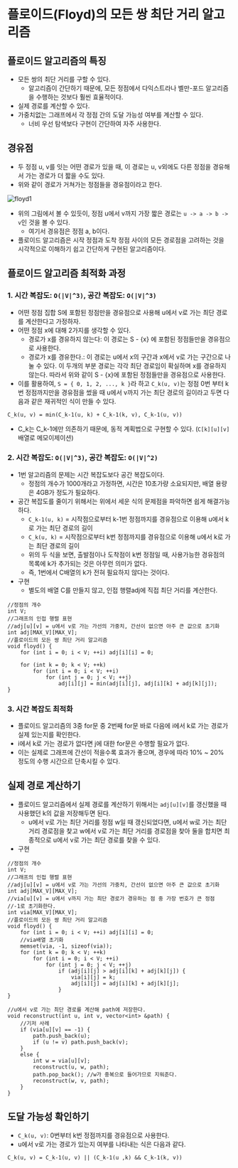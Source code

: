 # 플로이드(Floyd)의 모든 쌍 최단 거리 알고리즘

## 플로이드 알고리즘의 특징
- 모든 쌍의 최단 거리를 구할 수 있다.
  - 알고리즘이 간단하기 때문에, 모든 정점에서 다익스트라나 벨만-포드 알고리즘을 수행하는 것보다 훨씬 효율적이다.
- 실제 경로를 계산할 수 있다.
- 가중치없는 그래프에서 각 정점 간의 도달 가능성 여부를 계산할 수 있다.
  - 너비 우선 탐색보다 구현이 간단하여 자주 사용한다.

## 경유점
- 두 정점 u, v를 잇는 어떤 경로가 있을 때, 이 경로는 u, v외에도 다른 정점을 경유해서 가는 경로가 더 짧을 수도 있다.
- 위와 같이 경로가 거쳐가는 정점들을 경유점이라고 한다.

![floyd1](https://user-images.githubusercontent.com/34755287/44758863-c59f3680-ab71-11e8-95dc-6de9d9ac0c41.JPG)

- 위의 그림에서 볼 수 있듯이, 정점 u에서 v까지 가장 짧은 경로는 ```u -> a -> b -> v```인 것을 볼 수 있다.
  - 여기서 경유점은 정점 a, b이다.
- 플로이드 알고리즘은 시작 정점과 도착 정점 사이의 모든 경로점을 고려하는 것을 시각적으로 이해하기 쉽고 간단하게 구현된 알고리즘이다.

## 플로이드 알고리즘 최적화 과정
### 1. 시간 복잡도: ```O(|V|^3)```, 공간 복잡도: ```O(|V|^3)```
- 어떤 정점 집합 S에 포함된 정점만을 경유점으로 사용해 u에서 v로 가는 최단 경로를 계산한다고 가정하자.
- 어떤 정점 x에 대해 2가지를 생각할 수 있다.
  - 경로가 x를 경유하지 않는다: 이 경로는 S - {x} 에 포함된 정점들만을 경유점으로 사용한다.
  - 경로가 x를 경유한다.: 이 경로는 u에서 x의 구간과 x에서 v로 가는 구간으로 나눌 수 있다. 이 두개의 부분 경로는 각각 최단 경로임이 확실하며 x를 경유하지 않는다. 따라서 위와 같이 S - {x}에 포함된 정점들만을 경유점으로 사용한다.
- 이를 활용하여, ```S = { 0, 1, 2, ..., k }```라 하고 ```C_k(u, v)```는 정점 0번 부터 k번 정점까지만을 경유점을 썼을 때 u에서 v까지 가는 최단 경로의 길이라고 두면 다음과 같은 재귀적인 식이 만들 수 있다.
```
C_k(u, v) = min(C_k-1(u, k) + C_k-1(k, v), C_k-1(u, v))
```
- C_k는 C_k-1에만 의존하기 때문에, 동적 계획법으로 구현할 수 있다. (```C[k][u][v]```배열로 메모이제이션)

### 2. 시간 복잡도: ```O(|V|^3)```, 공간 복잡도: ```O(|V|^2)```
- 1번 알고리즘의 문제는 시간 복잡도보다 공간 복잡도이다.
  - 정점의 개수가 1000개라고 가정하면, 시간은 10초가량 소요되지만, 배열 용량은 4GB가 정도가 필요하다.
- 공간 복잡도를 줄이기 위해서는 위에서 세운 식의 문제점을 파악하면 쉽게 해결가능하다.
  - ```C_k-1(u, k)``` = 시작점으로부터 k-1번 정점까지를 경유점으로 이용해 u에서 k로 가는 최단 경로의 길이
  - ```C_k(u, k)``` = 시작점으로부터 k번 정점까지를 경유점으로 이용해 u에서 k로 가는 최단 경로의 길이
  - 위의 두 식을 보면, 출발점이나 도착점이 k번 정점일 때, 사용가능한 경유점의 목록에 k가 추가되는 것은 아무런 의미가 없다.
  - 즉, 1번에서 C배열의 k가 전혀 필요하지 않다는 것이다.
- 구현
  - 별도의 배열 C를 만들지 않고, 인접 행렬adj에 직접 최단 거리를 계산한다.
```
//정점의 개수
int V;
//그래프의 인접 행렬 표현
//adj[u][v] = u에서 v로 가는 가선의 가중치, 간선이 없으면 아주 큰 값으로 초기화
int adj[MAX_V][MAX_V];
//플로이드의 모든 쌍 최단 거리 알고리즘
void floyd() {
	for (int i = 0; i < V; ++i) adj[i][i] = 0;

	for (int k = 0; k < V; ++k)
		for (int i = 0; i < V; ++i)
			for (int j = 0; j < V; ++j)
				adj[i][j] = min(adj[i][j], adj[i][k] + adj[k][j]);
}
```

### 3. 시간 복잡도 최적화
- 플로이드 알고리즘의 3중 for문 중 2번째 for문 바로 다음에 i에서 k로 가는 경로가 실제 있는지를 확인한다.
- i에서 k로 가는 경로가 없다면 j에 대한 for문은 수행할 필요가 없다.
- 이는 실제로 그래프에 간선이 적을수록 효과가 좋으며, 경우에 따라 10% ~ 20% 정도의 수행 시간으르 단축시킬 수 있다.

## 실제 경로 계산하기
- 플로이드 알고리즘에서 실제 경로를 계산하기 위해서는 ```adj[u][v]```를 갱신했을 때 사용했던 k의 값을 저장해두면 된다.
  - u에서 v로 가는 최단 거리를 정점 w일 때 갱신되었다면, u에서 w로 가는 최단 거리 경로점을 찾고 w에서 v로 가는 최단 거리를 경로점을 찾아 둘을 합치면 최종적으로 u에서 v로 가는 최단 경로를 찾을 수 있다.
- 구현
```
//정점의 개수
int V;
//그래프의 인접 행렬 표현
//adj[u][v] = u에서 v로 가는 가선의 가중치, 간선이 없으면 아주 큰 값으로 초기화
int adj[MAX_V][MAX_V];
//via[u][v] = u에서 v까지 가는 최단 경로가 경유하는 점 중 가장 번호가 큰 정점
//-1로 초기화한다.
int via[MAX_V][MAX_V];
//플로이드의 모든 쌍 최단 거리 알고리즘
void floyd() {
	for (int i = 0; i < V; ++i) adj[i][i] = 0;
	//via배열 초기화
	memset(via, -1, sizeof(via));
	for (int k = 0; k < V; ++k)
		for (int i = 0; i < V; ++i)
			for (int j = 0; j < V; ++j)
				if (adj[i][j] > adj[i][k] + adj[k][j]) {
					via[i][j] = k;
					adj[i][j] = adj[i][k] + adj[k][j];
				}
}

//u에서 v로 가는 최단 경로를 계산해 path에 저장한다.
void reconstruct(int u, int v, vector<int> &path) {
	//기저 사례
	if (via[u][v] == -1) {
		path.push_back(u);
		if (u != v) path.push_back(v);
	}
	else {
		int w = via[u][v];
		reconstruct(u, w, path);
		path.pop_back(); //w가 중복으로 들어가므로 지워준다.
		reconstruct(w, v, path);
	}
}
```

## 도달 가능성 확인하기
- ```C_k(u, v)```: 0번부터 k번 정점까지를 경유점으로 사용한다.
- u에서 v로 가는 경로가 있는지 여부를 나타내는 식은 다음과 같다.
```
C_k(u, v) = C_k-1(u, v) || (C_k-1(u ,k) && C_k-1(k, v))
```
